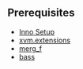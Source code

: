## Prerequisites
* [Inno Setup](http://jrsoftware.org/isdl.php)
* [xvm.extensions](https://bitbucket.org/XVM/xvm.extensions/src/default/)
* [merg_f](https://bitbucket.org/Ktulho/merg_f)
* [bass](http://www.un4seen.com)

